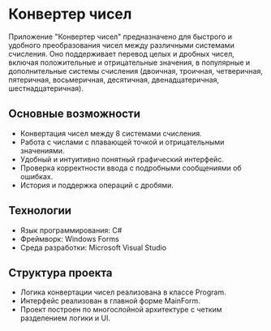 # Конвертер чисел

Приложение "Конвертер чисел" предназначено для быстрого и удобного преобразования чисел между различными системами счисления. Оно поддерживает перевод целых и дробных чисел, включая положительные и отрицательные значения, в популярные и дополнительные системы счисления (двоичная, троичная, четверичная, пятеричная, восьмеричная, десятичная, двенадцатеричная, шестнадцатеричная).

## Основные возможности
- Конвертация чисел между 8 системами счисления.
- Работа с числами с плавающей точкой и отрицательными значениями.
- Удобный и интуитивно понятный графический интерфейс.
- Проверка корректности ввода с подробными сообщениями об ошибках.
- История и поддержка операций с дробями.

## Технологии
- Язык программирования: C#
- Фреймворк: Windows Forms
- Среда разработки: Microsoft Visual Studio

## Структура проекта
- Логика конвертации чисел реализована в классе Program.
- Интерфейс реализован в главной форме MainForm.
- Проект построен по многослойной архитектуре с четким разделением логики и UI.
